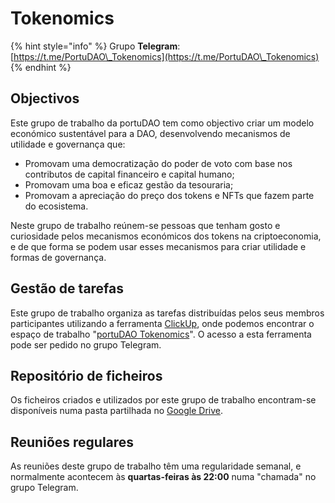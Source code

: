 # Tokenomics

{% hint style="info" %}
Grupo **Telegram**: [https://t.me/PortuDAO\_Tokenomics](https://t.me/PortuDAO\_Tokenomics)
{% endhint %}

## Objectivos

Este grupo de trabalho da portuDAO tem como objectivo criar um modelo económico sustentável para a DAO, desenvolvendo mecanismos de utilidade e governança que:

* Promovam uma democratização do poder de voto com base nos contributos de capital financeiro e capital humano;
* Promovam uma boa e eficaz gestão da tesouraria;
* Promovam a apreciação do preço dos tokens e NFTs que fazem parte do ecosistema.

Neste grupo de trabalho reúnem-se pessoas que tenham gosto e curiosidade pelos mecanismos económicos dos tokens na criptoeconomia, e de que forma se podem usar esses mecanismos para criar utilidade e formas de governança.

## Gestão de tarefas

Este grupo de trabalho organiza as tarefas distribuídas pelos seus membros participantes utilizando a ferramenta [ClickUp](https://app.clickup.com), onde podemos encontrar o espaço de trabalho "[portuDAO Tokenomics](https://app.clickup.com/24444170/v/s/48349859)". O acesso a esta ferramenta pode ser pedido no grupo Telegram.

## Repositório de ficheiros

Os ficheiros criados e utilizados por este grupo de trabalho encontram-se disponíveis numa pasta partilhada no [Google Drive](https://drive.google.com/drive/folders/17d0uCj4NcsAjd2O5ldoBAAO\_8oncYyBL).

## Reuniões regulares

As reuniões deste grupo de trabalho têm uma regularidade semanal, e normalmente acontecem às **quartas-feiras às 22:00** numa "chamada" no grupo Telegram.
